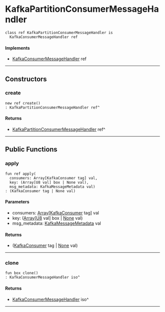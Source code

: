 # KafkaPartitionConsumerMessageHandler

```pony
class ref KafkaPartitionConsumerMessageHandler is
  KafkaConsumerMessageHandler ref
```

#### Implements

* [KafkaConsumerMessageHandler](pony-kafka-KafkaConsumerMessageHandler) ref

---

## Constructors

### create

```pony
new ref create()
: KafkaPartitionConsumerMessageHandler ref^
```

#### Returns

* [KafkaPartitionConsumerMessageHandler](pony-kafka-KafkaPartitionConsumerMessageHandler) ref^

---

## Public Functions

### apply

```pony
fun ref apply(
  consumers: Array[KafkaConsumer tag] val,
  key: (Array[U8 val] box | None val),
  msg_metadata: KafkaMessageMetadata val)
: (KafkaConsumer tag | None val)
```
#### Parameters

*   consumers: [Array](builtin-Array)\[[KafkaConsumer](pony-kafka-KafkaConsumer) tag\] val
*   key: ([Array](builtin-Array)\[[U8](builtin-U8) val\] box | [None](builtin-None) val)
*   msg_metadata: [KafkaMessageMetadata](pony-kafka-KafkaMessageMetadata) val

#### Returns

* ([KafkaConsumer](pony-kafka-KafkaConsumer) tag | [None](builtin-None) val)

---

### clone

```pony
fun box clone()
: KafkaConsumerMessageHandler iso^
```

#### Returns

* [KafkaConsumerMessageHandler](pony-kafka-KafkaConsumerMessageHandler) iso^

---

